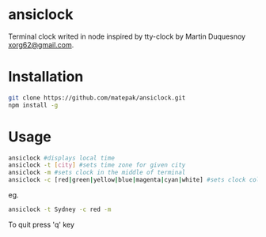 # ansiclock

Terminal clock writed in node inspired by tty-clock by Martin Duquesnoy <xorg62@gmail.com>.

# Installation
```bash
git clone https://github.com/matepak/ansiclock.git
npm install -g
```
# Usage
```bash
ansiclock #displays local time
ansiclock -t [city] #sets time zone for given city
ansiclock -m #sets clock in the middle of terminal
ansiclock -c [red|green|yellow|blue|magenta|cyan|white] #sets clock colour
```

eg.  
```bash
ansiclock -t Sydney -c red -m
```
To quit press 'q' key